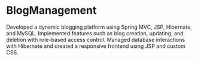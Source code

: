 # BlogManagement
Developed a dynamic blogging platform using Spring  MVC, JSP, Hibernate, and MySQL. Implemented  features such as blog creation, updating, and deletion  with role-based access control. Managed database  interactions with Hibernate and created a responsive  frontend using JSP and custom CSS.
